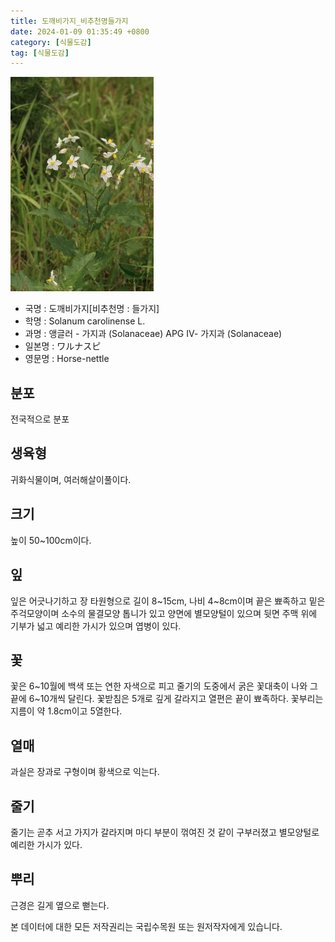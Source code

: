 ```yaml
---
title: 도깨비가지_비추천명들가지
date: 2024-01-09 01:35:49 +0800
category: [식물도감]
tag: [식물도감]
---
```




![도깨비가지[비추천명 : 들가지]](/assets/img/fileUpload/plants/basic/Solanaceae/Solanum/2453/2453_1_th2.jpg)
- 국명 : 도깨비가지[비추천명 : 들가지]
- 학명 : Solanum carolinense L.
- 과명 : 앵글러 - 가지과 (Solanaceae) APG Ⅳ- 가지과 (Solanaceae)
- 일본명 : ワルナスピ
- 영문명 : Horse-nettle


## 분포
전국적으로 분포
## 생육형
귀화식물이며, 여러해살이풀이다.
## 크기
높이 50~100cm이다.
## 잎
잎은 어긋나기하고 장 타원형으로 길이 8~15cm, 나비 4~8cm이며 끝은 뾰족하고 밑은 주걱모양이며 소수의 물결모양 톱니가 있고 양면에 별모양털이 있으며 뒷면 주맥 위에 기부가 넓고 예리한 가시가 있으며 엽병이 있다.
## 꽃
꽃은 6~10월에 백색 또는 연한 자색으로 피고 줄기의 도중에서 굵은 꽃대축이 나와 그 끝에 6~10개씩 달린다. 꽃받침은 5개로 깊게 갈라지고 열편은 끝이 뾰족하다. 꽃부리는 지름이 약 1.8cm이고 5열한다.
## 열매
과실은 장과로 구형이며 황색으로 익는다.
## 줄기
줄기는 곧추 서고 가지가 갈라지며 마디 부분이 꺾여진 것 같이 구부러졌고 별모양털로 예리한 가시가 있다.
## 뿌리
근경은 길게 옆으로 뻗는다.






본 데이터에 대한 모든 저작권리는 국립수목원 또는 원저작자에게 있습니다.

